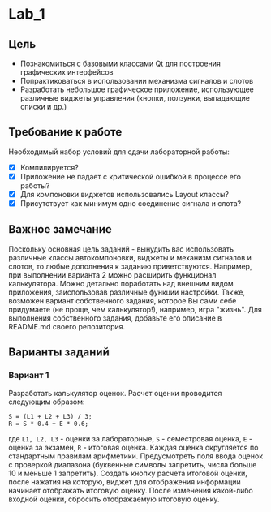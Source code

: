 # Lab_1
## Цель
* Познакомиться с базовыми классами Qt для построения графических интерфейсов
* Попрактиковаться в использовании механизма сигналов и слотов
* Разработать небольшое графическое приложение, использующее различные виджеты управления (кнопки, ползунки, выпадающие списки и др.)

## Требование к работе
Необходимый набор условий для сдачи лабораторной работы:
- [x] Компилируется?
- [x] Приложение не падает с критической ошибкой в процессе его работы?
- [x] Для компоновки виджетов использовались Layout классы?
- [x] Присутствует как минимум одно соединение сигнала и слота?

## Важное замечание
Поскольку основная цель заданий - вынудить вас использовать различные классы автокомпоновки, виджеты и механизм сигналов и слотов, то любые дополнения к заданию приветствуются. Например, при выполнении варианта 2 можно расширить функционал калькулятора. Можно детально поработать над внешним видом приложения, заиспользовав различные функции настройки. Также, возможен вариант собственного задания, которое Вы сами себе придумаете (не проще, чем калькулятор!), например, игра "жизнь". Для выполнения собственного задания, добавьте его описание в README.md своего репозитория.

## Варианты заданий
### Вариант 1
Разработать калькулятор оценок.
Расчет оценки проводится следующим образом:
```
S = (L1 + L2 + L3) / 3;
R = S * 0.4 + E * 0.6;
```
где `L1, L2, L3` - оценки за лабораторные, `S` - семестровая оценка, `E` - оценка за экзамен, `R` - итоговая оценка.
Каждая оценка округляется по стандартным правилам арифметики.
Предусмотреть поля ввода оценок с проверкой диапазона (буквенные символы запретить, числа больше 10 и меньше 1 запретить). Создать кнопку расчета итоговой оценки, после нажатия на которую, виджет для отображения информации начинает отображать итоговую оценку. После изменения какой-либо входной оценки, сбросить отображаемую итоговую оценку.
